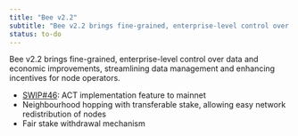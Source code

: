```yaml
---
title: "Bee v2.2"
subtitle: "Bee v2.2 brings fine-grained, enterprise-level control over data and economic improvements, streamlining data management and enhancing incentives for node operators."
status: to-do
---
```


Bee v2.2 brings fine-grained, enterprise-level control over data and economic improvements, streamlining data management and enhancing incentives for node operators.

- [SWIP#46](https://github.com/ethersphere/SWIPs/pull/46/files): ACT implementation feature to mainnet
- Neighbourhood hopping with transferable stake, allowing easy network redistribution of nodes
- Fair stake withdrawal mechanism
